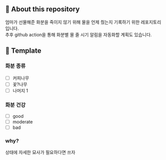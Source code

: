 ## 🌱 About this repository
엄마가 선물해준 화분을 죽이지 않기 위해 물을 언제 줬는지 기록하기 위한 레포지토리입니다. </br>
추후 github action을 통해 화분별 물 줄 시기 알림을 자동화할 계획도 있습니다.
## 📄 Template
### 화분 종류
- [ ] 커피나무
- [ ] 꽃?나무
- [ ] 나머지 1
### 화분 건강
- [ ] good
- [ ] moderate
- [ ] bad
### why?
상태에 자세한 묘사가 필요하다면 쓰자
